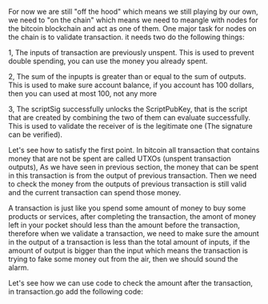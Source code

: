 For now we are still "off the hood" which means we still playing by our own, we need to "on the chain" which means we need to meangle with nodes for the bitcoin blockchain and act as one of them. One major task 
for nodes on the chain is to validate transaction. it needs two do the following things:

1, The inputs of transaction are previously unspent. This is used to prevent double spending, you can use the money you already spent.

2, The sum of the inpupts is greater than or equal to the sum of outputs. This is used to make sure account balance, if you account has 100 dollars, then you can used at most 100, not any more

3, The scriptSig successfully unlocks the ScriptPubKey, that is the script that are created by combining the two of them can evaluate successfully. This is used to validate the receiver of is the legitimate
one (The signature can be verified).

Let's see how to satisfy the first point. In bitcoin all transaction that contains money that are not be spent are called UTXOs (unspent transaction outputs), As we have seen in previous section, the money 
that can be spent in this transaction is from the output of previous transaction. Then we need to check the money from the outputs of previous transaction is still valid and the current transaction can spend
those money.

A transaction is just like you spend some amount of money to buy some products or services, after completing the transaction, the amont of  money left in your pocket should less than the amount before the 
transaction, therefore when we validate a transaction, we need to make sure the amount in the output of a transaction is less than the total amount of inputs, if the amount of output is bigger than the input
which means the transaction is trying to fake some money out from the air, then we should sound the alarm.

Let's see how we can use code to check the amount after the transaction, in transaction.go add the following code:
```g

```
